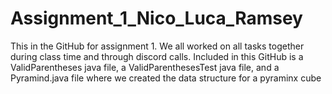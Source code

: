 # Assignment_1_Nico_Luca_Ramsey

This in the GitHub for assignment 1. We all worked on all tasks together during class time and through discord calls. Included in this GitHub is a ValidParentheses java file, a ValidParenthesesTest java file, and a Pyramind.java file where we created the data structure for a pyraminx cube

